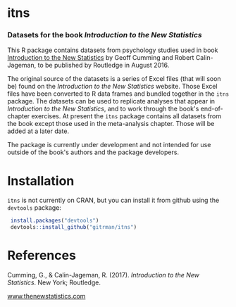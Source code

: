 <!-- README.md is generated from README.Rmd. Please edit that file -->
itns
====

### Datasets for the book *Introduction to the New Statistics*

This R package contains datasets from psychology studies used in book [Introduction to the New Statistics](http://www.thenewstatistics.com) by Geoff Cumming and Robert Calin-Jageman, to be published by Routledge in August 2016.

The original source of the datasets is a series of Excel files (that will soon be) found on the *Introduction to the New Statistics* website. Those Excel files have been converted to R data frames and bundled together in the `itns` package. The datasets can be used to replicate analyses that appear in *Introduction to the New Statistics*, and to work through the book's end-of-chapter exercises. At present the `itns` package contains all datasets from the book except those used in the meta-analysis chapter. Those will be added at a later date.

The package is currently under development and not intended for use outside of the book's authors and the package developers.

Installation
============

`itns` is not currently on CRAN, but you can install it from github using the `devtools` package:

``` r
 install.packages("devtools")
 devtools::install_github("gitrman/itns")
```

References
==========

Cumming, G., & Calin-Jageman, R. (2017). *Introduction to the New Statistics*. New York; Routledge.

www.thenewstatistics.com
